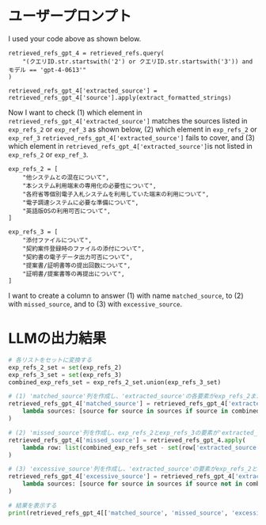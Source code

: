 # ユーザープロンプト

I used your code above as shown below.

```{python}
retrieved_refs_gpt_4 = retrieved_refs.query(
    "(クエリID.str.startswith('2') or クエリID.str.startswith('3')) and モデル == 'gpt-4-0613'"
)

retrieved_refs_gpt_4['extracted_source'] = retrieved_refs_gpt_4['source'].apply(extract_formatted_strings)
```

Now I want to check (1) which element in `retrieved_refs_gpt_4['extracted_source']` matches the sources listed in `exp_refs_2` or `exp_ref_3` as shown below, (2) which element in `exp_refs_2` or `exp_ref_3` `retrieved_refs_gpt_4['extracted_source']` fails to cover, and (3) which element in `retrieved_refs_gpt_4['extracted_source']`is not listed in `exp_refs_2` or `exp_ref_3`.

```
exp_refs_2 = [
    "他システムとの混在について",
    "本システム利用端末の専用化の必要性について",
    "各府省等個別電子入札システムを利用していた端末の利用について",
    "電子調達システムに必要な準備について",
    "英語版OSの利用可否について",
]

exp_refs_3 = [
    "添付ファイルについて",
    "契約案件登録時のファイルの添付について",
    "契約書の電子データ出力可否について",
    "提案書/証明書等の提出回数について",
    "証明書/提案書等の再提出について",
]
```

I want to create a column to answer (1) with name `matched_source`, to (2) with `missed_source`, and to (3) with `excessive_source`. 

# LLMの出力結果

```python
# 各リストをセットに変換する
exp_refs_2_set = set(exp_refs_2)
exp_refs_3_set = set(exp_refs_3)
combined_exp_refs_set = exp_refs_2_set.union(exp_refs_3_set)

# (1) 'matched_source'列を作成し、'extracted_source'の各要素がexp_refs_2またはexp_refs_3に含まれているかをチェックする
retrieved_refs_gpt_4['matched_source'] = retrieved_refs_gpt_4['extracted_source'].apply(
    lambda sources: [source for source in sources if source in combined_exp_refs_set]
)

# (2) 'missed_source'列を作成し、exp_refs_2とexp_refs_3の要素が'extracted_source'に含まれていないものをチェックする
retrieved_refs_gpt_4['missed_source'] = retrieved_refs_gpt_4.apply(
    lambda row: list(combined_exp_refs_set - set(row['extracted_source'])), axis=1
)

# (3) 'excessive_source'列を作成し、'extracted_source'の要素がexp_refs_2とexp_refs_3に含まれていないものをチェックする
retrieved_refs_gpt_4['excessive_source'] = retrieved_refs_gpt_4['extracted_source'].apply(
    lambda sources: [source for source in sources if source not in combined_exp_refs_set]
)

# 結果を表示する
print(retrieved_refs_gpt_4[['matched_source', 'missed_source', 'excessive_source']])
```